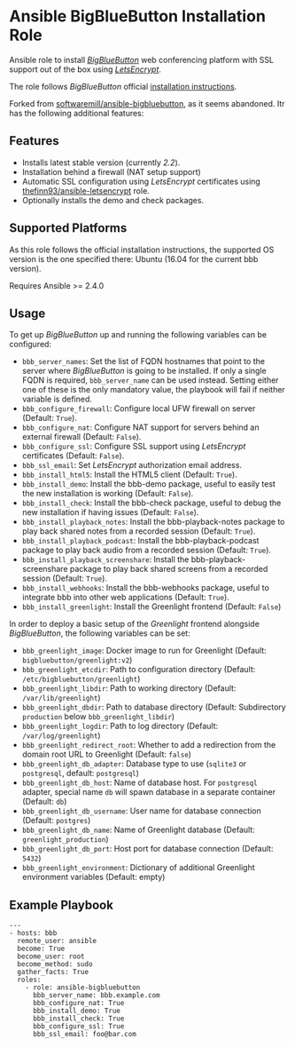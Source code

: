 # Ansible BigBlueButton Installation Role

Ansible role to install [_BigBlueButton_](https://www.bigbluebutton.org) web conferencing platform with SSL support out of the box using [_LetsEncrypt_](https://letsencrypt.org/).

The role follows _BigBlueButton_ official [installation instructions](http://docs.bigbluebutton.org/install/install.html).

Forked from [softwaremill/ansible-bigbluebutton](https://github.com/softwaremill/ansible-bigbluebutton), as it seems abandoned. Itr has the following additional features:

## Features
  * Installs latest stable version (currently _2.2_).
  * Installation behind a firewall (NAT setup support)
  * Automatic SSL configuration using _LetsEncrypt_ certificates using [thefinn93/ansible-letsencrypt](https://github.com/thefinn93/ansible-letsencrypt) role.
  * Optionally installs the demo and check packages.

## Supported Platforms
As this role follows the official installation instructions, the supported OS version is the one specified there: Ubuntu (16.04 for the current bbb version).

Requires Ansible >= 2.4.0

## Usage

To get up _BigBlueButton_ up and running the following variables can be configured:

  * `bbb_server_names`:  Set the list of FQDN hostnames that point to the server where _BigBlueButton_ is going to be installed. If only a single FQDN is required, `bbb_server_name` can be used instead. Setting either one of these is the only mandatory value, the playbook will fail if neither variable is defined.
  * `bbb_configure_firewall`: Configure local UFW firewall on server (Default: `True`).
  * `bbb_configure_nat`: Configure NAT support for servers behind an external firewall (Default: `False`).
  * `bbb_configure_ssl`: Configure SSL support using _LetsEncrypt_ certificates (Default: `False`).
  * `bbb_ssl_email`: Set _LetsEncrypt_ authorization email address.
  * `bbb_install_html5`: Install the HTML5 client (Default: `True`).
  * `bbb_install_demo`: Install the bbb-demo package, useful to easily test the new installation is working (Default: `False`).
  * `bbb_install_check`: Install the bbb-check package, useful to debug the new installation if having issues (Default: `False`).
  * `bbb_install_playback_notes`: Install the bbb-playback-notes package to play back shared notes from a recorded session (Default: `True`).
  * `bbb_install_playback_podcast`: Install the bbb-playback-podcast package to play back audio from a recorded session (Default: `True`).
  * `bbb_install_playback_screenshare`: Install the bbb-playback-screenshare package to play back shared screens from a recorded session (Default: `True`).
  * `bbb_install_webhooks`: Install the bbb-webhooks package, useful to integrate bbb into other web applications (Default: `True`).
  * `bbb_install_greenlight`: Install the Greenlight frontend (Default: `False`)

In order to deploy a basic setup of the _Greenlight_ frontend alongside _BigBlueButton_, the following variables can be set:

  * `bbb_greenlight_image`: Docker image to run for Greenlight (Default: `bigbluebutton/greenlight:v2`)
  * `bbb_greenlight_etcdir`: Path to configuration directory (Default: `/etc/bigbluebutton/greenlight`)
  * `bbb_greenlight_libdir`: Path to working directory (Default: `/var/lib/greenlight`)
  * `bbb_greenlight_dbdir`: Path to database directory (Default: Subdirectory `production` below `bbb_greenlight_libdir`)
  * `bbb_greenlight_logdir`: Path to log directory (Default: `/var/log/greenlight`)
  * `bbb_greenlight_redirect_root`: Whether to add a redirection from the domain root URL to Greenlight (Default: `false`)
  * `bbb_greenlight_db_adapter`: Database type to use (`sqlite3` or `postgresql`, default: `postgresql`)
  * `bbb_greenlight_db_host`: Name of database host. For `postgresql` adapter, special name `db` will spawn database in a separate container (Default: `db`)
  * `bbb_greenlight_db_username`: User name for database connection (Default: `postgres`)
  * `bbb_greenlight_db_name`: Name of Greenlight database (Default: `greenlight_production`)
  * `bbb_greenlight_db_port`: Host port for database connection (Default: `5432`)
  * `bbb_greenlight_environment`: Dictionary of additional Greenlight environment variables (Default: empty)

## Example Playbook

```
---
- hosts: bbb
  remote_user: ansible
  become: True
  become_user: root
  become_method: sudo
  gather_facts: True
  roles:
    - role: ansible-bigbluebutton
      bbb_server_name: bbb.example.com
      bbb_configure_nat: True
      bbb_install_demo: True
      bbb_install_check: True
      bbb_configure_ssl: True
      bbb_ssl_email: foo@bar.com

```
